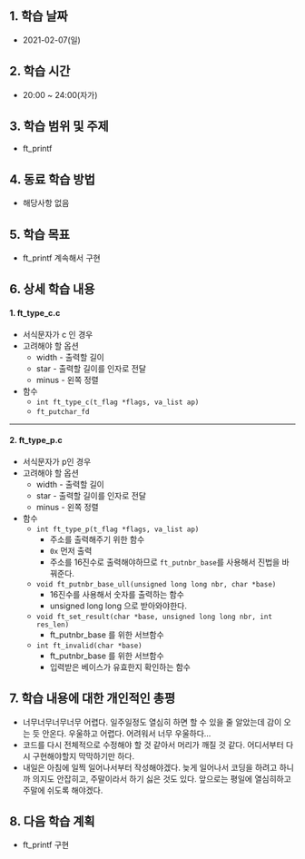 ## 1. 학습 날짜

* 2021-02-07(일)



## 2. 학습 시간

* 20:00 ~ 24:00(자가)



## 3. 학습 범위 및 주제

* ft_printf



## 4. 동료 학습 방법

* 해당사항 없음



## 5. 학습 목표

* ft_printf 계속해서 구현



## 6. 상세 학습 내용

#### 1. ft_type_c.c

* 서식문자가 c 인 경우
* 고려해야 할 옵션
  * width - 출력할 길이
  * star - 출력할 길이를 인자로 전달
  * minus - 왼쪽 정렬
* 함수
  * `int ft_type_c(t_flag *flags, va_list ap)`
  * `ft_putchar_fd`



<hr>

#### 2. ft_type_p.c

* 서식문자가 p인 경우
* 고려해야 할 옵션
  * width - 출력할 길이
  * star - 출력할 길이를 인자로 전달
  * minus - 왼쪽 정렬
* 함수
  * `int ft_type_p(t_flag *flags, va_list ap)`
    * 주소를 출력해주기 위한 함수
    * `0x` 먼저 출력
    * 주소를 16진수로 출력해야하므로 `ft_putnbr_base`를 사용해서 진법을 바꿔준다.
  * `void ft_putnbr_base_ull(unsigned long long nbr, char *base)`
    * 16진수를 사용해서 숫자를 출력하는 함수
    * unsigned long long 으로 받아와야한다.
  * `void ft_set_result(char *base, unsigned long long nbr, int res_len)`
    * ft_putnbr_base 를 위한 서브함수
  * `int ft_invalid(char *base)`
    * ft_putnbr_base 를 위한 서브함수
    * 입력받은 베이스가 유효한지 확인하는 함수



## 7. 학습 내용에 대한 개인적인 총평

* 너무너무너무너무 어렵다. 일주일정도 열심히 하면 할 수 있을 줄 알았는데 감이 오는 듯 안온다. 우울하고 어렵다. 어려워서 너무 우울하다...
* 코드를 다시 전체적으로 수정해야 할 것 같아서 머리가 깨질 것 같다. 어디서부터 다시 구현해야할지 막막하기만 하다. 
* 내일은 아침에 일찍 일어나서부터 작성해야겠다. 늦게 일어나서 코딩을 하려고 하니까 의지도 안잡히고, 주말이라서 하기 싫은 것도 있다. 앞으로는 평일에 열심히하고 주말에 쉬도록 해야겠다. 



## 8. 다음 학습 계획

* ft_printf 구현



